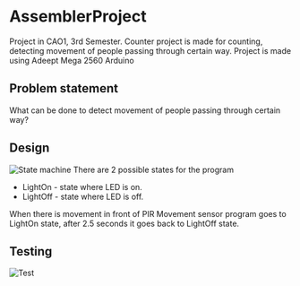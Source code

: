 # AssemblerProject
Project in CAO1, 3rd Semester. Counter project is made for counting, detecting movement of people passing through certain way.
Project is made using Adeept Mega 2560 Arduino
## Problem statement
What can be done to detect movement of people passing through certain way?
## Design
![State machine](https://raw.githubusercontent.com/gundarsv/asm-project/master/Diagrams/StateMachine.png)
There are 2 possible states for the program
* LightOn - state where LED is on.
* LightOff - state where LED is off.

[//]: # (Description of state)
When there is movement in front of PIR Movement sensor program goes to LightOn state, after 2.5 seconds it goes back to LightOff state.
## Testing
![Test](https://raw.githubusercontent.com/gundarsv/asm-project/master/Test/PIRTest.jpg)

